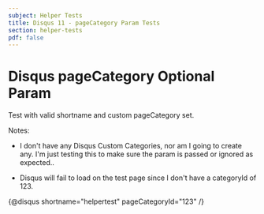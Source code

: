 ```yaml
---
subject: Helper Tests
title: Disqus 11 - pageCategory Param Tests
section: helper-tests
pdf: false
---  
```


# Disqus pageCategory Optional Param

Test with valid shortname and custom pageCategory set.

Notes:
* I don't have any Disqus Custom Categories, nor am I going to create any.  I'm 
just testing this to make sure the param is passed or ignored as expected..

* Disqus will fail to load on the test page since I don't have a categoryId of 123.

{@disqus shortname="helpertest" pageCategoryId="123" /}